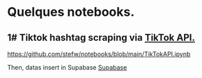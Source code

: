 # Quelques notebooks.
## 1# Tiktok hashtag scraping via [TikTok API.](https://github.com/davidteather/TikTok-Api)
https://github.com/stefw/notebooks/blob/main/TikTokAPI.ipynb

Then, datas insert in Supabase [Supabase](https://supabase.com/)


